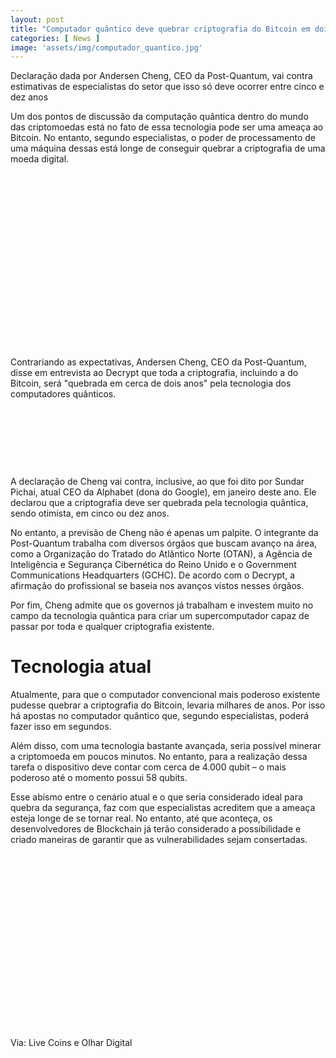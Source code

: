 ```yaml
---
layout: post
title: "Computador quântico deve quebrar criptografia do Bitcoin em dois anos"
categories: [ News ]
image: 'assets/img/computador_quantico.jpg'
---
```


Declaração dada por Andersen Cheng, CEO da Post-Quantum, vai contra estimativas de especialistas do setor que isso só deve ocorrer entre cinco e dez anos

Um dos pontos de discussão da computação quântica dentro do mundo das criptomoedas está no fato de essa tecnologia pode ser uma ameaça ao Bitcoin. No entanto, segundo especialistas, o poder de processamento de uma máquina dessas está longe de conseguir quebrar a criptografia de uma moeda digital.

<!-- QUADRADO -->
<script async src="//pagead2.googlesyndication.com/pagead/js/adsbygoogle.js"></script>
<ins class="adsbygoogle"
style="display:inline-block;width:336px;height:280px"
data-ad-client="ca-pub-2838251107855362"
data-ad-slot="5351066970"></ins>
<script>
(adsbygoogle = window.adsbygoogle || []).push({});
</script>

Contrariando as expectativas, Andersen Cheng, CEO da Post-Quantum, disse em entrevista ao Decrypt que toda a criptografia, incluindo a do Bitcoin, será "quebrada em cerca de dois anos" pela tecnologia dos computadores quânticos.

<!-- MINI ANÚNCIO -->
<script async src="//pagead2.googlesyndication.com/pagead/js/adsbygoogle.js"></script>
<!-- Games Root -->
<ins class="adsbygoogle"
style="display:inline-block;width:730px;height:95px"
data-ad-client="ca-pub-2838251107855362"
data-ad-slot="5351066970"></ins>
<script>
(adsbygoogle = window.adsbygoogle || []).push({});
</script>

A declaração de Cheng vai contra, inclusive, ao que foi dito por Sundar Pichai, atual CEO da Alphabet (dona do Google), em janeiro deste ano. Ele declarou que a criptografia deve ser quebrada pela tecnologia quântica, sendo otimista, em cinco ou dez anos.

<!-- RETANGULO LARGO 2 -->
<script async src="//pagead2.googlesyndication.com/pagead/js/adsbygoogle.js"></script>
<ins class="adsbygoogle"
style="display:block; text-align:center;"
data-ad-layout="in-article"
data-ad-format="fluid"
data-ad-client="ca-pub-2838251107855362"
data-ad-slot="8549252987"></ins>
<script>
(adsbygoogle = window.adsbygoogle || []).push({});
</script>

No entanto, a previsão de Cheng não é apenas um palpite. O integrante da Post-Quantum trabalha com diversos órgãos que buscam avanço na área, como a Organização do Tratado do Atlântico Norte (OTAN), a Agência de Inteligência e Segurança Cibernética do Reino Unido e o Government Communications Headquarters (GCHC). De acordo com o Decrypt, a afirmação do profissional se baseia nos avanços vistos nesses órgãos.

Por fim, Cheng admite que os governos já trabalham e investem muito no campo da tecnologia quântica para criar um supercomputador capaz de passar por toda e qualquer criptografia existente.

<!-- RETANGULO LARGO -->
<script async src="https://pagead2.googlesyndication.com/pagead/js/adsbygoogle.js"></script>
<!-- Informat -->
<ins class="adsbygoogle"
style="display:block"
data-ad-client="ca-pub-2838251107855362"
data-ad-slot="2327980059"
data-ad-format="auto"
data-full-width-responsive="true"></ins>
<script>
(adsbygoogle = window.adsbygoogle || []).push({});
</script>

# Tecnologia atual
Atualmente, para que o computador convencional mais poderoso existente pudesse quebrar a criptografia do Bitcoin, levaria milhares de anos. Por isso há apostas no computador quântico que, segundo especialistas, poderá fazer isso em segundos.

Além disso, com uma tecnologia bastante avançada, seria possível minerar a criptomoeda em poucos minutos. No entanto, para a realização dessa tarefa o dispositivo deve contar com cerca de 4.000 qubit – o mais poderoso até o momento possui 58 qubits. 

Esse abismo entre o cenário atual e o que seria considerado ideal para quebra da segurança, faz com que especialistas acreditem que a ameaça esteja longe de se tornar real. No entanto, até que aconteça, os desenvolvedores de Blockchain já terão considerado a possibilidade e criado maneiras de garantir que as vulnerabilidades sejam consertadas.

<!-- QUADRADO -->
<script async src="//pagead2.googlesyndication.com/pagead/js/adsbygoogle.js"></script>
<ins class="adsbygoogle"
style="display:inline-block;width:336px;height:280px"
data-ad-client="ca-pub-2838251107855362"
data-ad-slot="5351066970"></ins>
<script>
(adsbygoogle = window.adsbygoogle || []).push({});
</script>

Via: Live Coins e Olhar Digital

